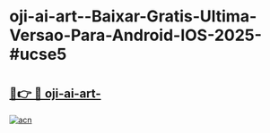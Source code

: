 # oji-ai-art--Baixar-Gratis-Ultima-Versao-Para-Android-IOS-2025-#ucse5

# <h2><a href="https://ainizakaria.my?title=oji-ai-art-&ref=22M">🔗👉 🔴 oji-ai-art-</a></h2>

[![acn](https://github.com/user-attachments/assets/0f9c940e-d8b0-45ae-aac7-cd30a18b3e1c)](https://ainizakaria.my?title=oji-ai-art-&ref=22M)


